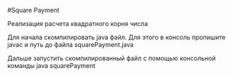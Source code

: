 #Square Payment

Реализация расчета квадратного корня числа

Для начала скомпилировать java файл. Для этого в консоль пропишите javac и путь до файла squarePayment.java

Дальше запустить скомпилированный файл с помощью консольной команды java squarePayment

